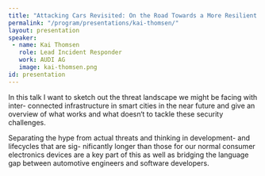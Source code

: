 ```yaml
---
title: "Attacking Cars Revisited: On the Road Towards a More Resilient Connected Vehicle Infrastructure"
permalink: "/program/presentations/kai-thomsen/"
layout: presentation
speaker: 
 - name: Kai Thomsen
   role: Lead Incident Responder
   work: AUDI AG
   image: kai-thomsen.png
id: presentation
---
```


In this talk I want to sketch out the threat landscape we might be facing with inter- connected infrastructure in smart cities in the near future and give an overview of what works and what doesn‘t to tackle these security challenges.

Separating the hype from actual threats and thinking in development- and lifecycles that are sig- nificantly longer than those for our normal consumer electronics devices are a key part of this as well as bridging the language gap between automotive engineers and software developers.